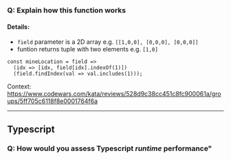 ### Q: Explain how this function works
#### Details:
- `field` parameter is a 2D array e.g. `[[1,0,0], [0,0,0], [0,0,0]]`
- funtion returns tuple with two elements e.g. `[1,0]`
```
const mineLocation = field =>
  (idx => [idx, field[idx].indexOf(1)])
  (field.findIndex(val => val.includes(1)));
```
Context: https://www.codewars.com/kata/reviews/528d9c38cc451c8fc900061a/groups/5ff705c6118f8e0001764f6a

--- 

## Typescript
### Q: How would you assess Typescript *runtime* performance"
